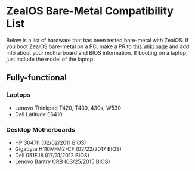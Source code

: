 # ZealOS Bare-Metal Compatibility List

Below is a list of hardware that has been tested bare-metal with ZealOS. If you boot ZealOS bare-metal on a PC, make a PR to [this Wiki page](https://github.com/Zeal-Operating-System/ZealOS-wiki/blob/master/Compatibility-List.md) and add info about your motherboard and BIOS information. If booting on a laptop, just include the model of the laptop. 

## Fully-functional
### Laptops
* Lenovo Thinkpad T420, T430, 430s, W530
* Dell Latitude E6410
### Desktop Motherboards
* HP 3047h (02/02/2011 BIOS)
* Gigabyte H110M-M2-CF (02/22/2017 BIOS)
* Dell 051FJ8 (07/31/2012 BIOS)
* Lenovo Bantry CRB (03/25/2015 BIOS)
